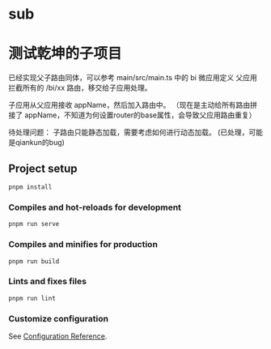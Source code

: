 # sub

# 测试乾坤的子项目

已经实现父子路由同体，可以参考 main/src/main.ts 中的 bi 微应用定义
父应用拦截所有的 /bi/xx 路由，移交给子应用处理。

子应用从父应用接收 appName，然后加入路由中。
（现在是主动给所有路由拼接了 appName，不知道为何设置router的base属性，会导致父应用路由重复）

待处理问题：
子路由只能静态加载，需要考虑如何进行动态加载。
(已处理，可能是qiankun的bug)


## Project setup
```
pnpm install
```

### Compiles and hot-reloads for development
```
pnpm run serve
```

### Compiles and minifies for production
```
pnpm run build
```

### Lints and fixes files
```
pnpm run lint
```

### Customize configuration
See [Configuration Reference](https://cli.vuejs.org/config/).
